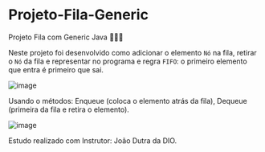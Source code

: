 # Projeto-Fila-Generic

Projeto Fila com Generic Java 👩‍💻🚀

Neste projeto foi desenvolvido como adicionar o elemento ` Nó ` na fila, retirar o `Nó` da fila e representar no programa
e regra `FIFO`: o primeiro elemento que entra é primeiro que sai.

![image](https://user-images.githubusercontent.com/106537496/194422558-f4725c75-518e-4c50-8dd4-5991f451870d.png)

Usando o métodos: Enqueue (coloca o elemento atrás da fila), Dequeue (primeira da fila e retira o elemento).

![image](https://user-images.githubusercontent.com/106537496/194423267-eea4ba10-d62a-40c3-8e48-e297b646d6d9.png)

Estudo realizado com Instrutor: João Dutra da DIO.


